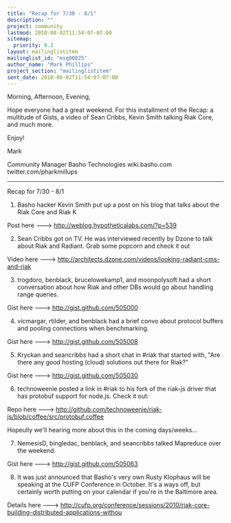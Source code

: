 ```yaml
---
title: "Recap for 7/30 - 8/1"
description: ""
project: community
lastmod: 2010-08-02T11:54:07-07:00
sitemap:
  priority: 0.2
layout: mailinglistitem
mailinglist_id: "msg00825"
author_name: "Mark Phillips"
project_section: "mailinglistitem"
sent_date: 2010-08-02T11:54:07-07:00
---
```



Morning, Afternoon, Evening,

Hope everyone had a great weekend. For this installment of the Recap:
a multitude of Gists, a video of Sean Cribbs, Kevin Smith talking Riak
Core, and much more.

Enjoy!

Mark

Community Manager
Basho Technologies
wiki.basho.com
twitter.com/pharkmillups

----

Recap for 7/30 - 8/1


1) Basho hacker Kevin Smith put up a post on his blog that talks about
the Riak Core and Riak K

Post here ---&gt; http://weblog.hypotheticalabs.com/?p=539

2) Sean Cribbs got on TV. He was interviewed recently by Dzone to talk
about Riak and Radiant. Grab some popcorn and check it out

Video here ---&gt; http://architects.dzone.com/videos/looking-radiant-cms-and-riak

3) trogdoro, benblack, brucelowekamp1, and moonpolysoft had a short
conversation about how Riak and other DBs would go about handling
range queries.

Gist here ---&gt; http://gist.github.com/505000

4) vicmargar, rtilder, and benblack had a brief convo about protocol
buffers and pooling connections when benchmarking.

Gist here ---&gt; http://gist.github.com/505008

5) Kryckan and seancribbs had a short chat in #riak that started with,
"Are there any good hosting (cloud) solutions out there for Riak?"

Gist here ---&gt; http://gist.github.com/505030

6) technoweenie posted a link in #riak to his fork of the riak-js
driver that has protobuf support for node.js. Check it out:

Repo here ---&gt;
http://github.com/technoweenie/riak-js/blob/coffee/src/protobuf.coffee

Hopeully we'll hearing more about this in the coming days/weeks...

7) NemesisD, bingledac, benblack, and seancribbs talked Mapreduce over
the weekend.

Gist here ---&gt; http://gist.github.com/505063

8) It was just announced that Basho's very own Rusty Klophaus will be
speaking at the CUFP Conference in October. It's a ways off, but
certainly worth putting on your calendar if you're in the Baltimore
area.

Details here ---&gt;
http://cufp.org/conference/sessions/2010/riak-core-building-distributed-applications-withou

